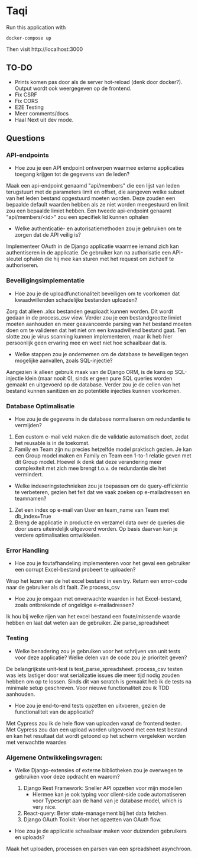 # Taqi

Run this application with
```
docker-compose up
```
Then visit http://localhost:3000

## TO-DO
- Prints komen pas door als de server hot-reload (denk door docker?). Output wordt ook weergegeven op de frontend.
- Fix CSRF
- Fix CORS
- E2E Testing
- Meer comments/docs
- Haal Next uit dev mode.

  
## Questions
### API-endpoints
- Hoe zou je een API endpoint ontwerpen waarmee externe applicaties
toegang krijgen tot de gegevens van de leden?

Maak een api-endpoint genaamd "api/members" die een lijst van leden terugstuurt met de parameters limit en offset, die aangeven welke subset van het leden bestand opgestuurd moeten worden. Deze zouden een bepaalde default waarden hebben als ze niet worden meegestuurd en limit zou een bepaalde limiet hebben. Een tweede api-endpoint genaamt "api/members/<id\>" zou een specifiek lid kunnen ophalen

- Welke authenticatie- en autorisatiemethoden zou je gebruiken om te zorgen
dat de API veilig is?

Implementeer OAuth in de Django applicatie waarmee iemand zich kan authentiseren in de applicatie. De gebruiker kan na authorisatie een API-sleutel ophalen die hij mee kan sturen met het request om zichzelf te authoriseren.

### Beveiligingsimplementatie
- Hoe zou je de uploadfunctionaliteit beveiligen om te voorkomen dat
kwaadwillenden schadelijke bestanden uploaden?

Zorg dat alleen .xlsx bestanden geuploadt kunnen worden. Dit wordt gedaan in de process_csv view. Verder zou je een bestandgrootte limiet moeten aanhouden en meer geavanceerde parsing van het bestand moeten doen om te valideren dat het niet om een kwaadwillend bestand gaat. Ten slotte zou je virus scanning kunnen implementeren, maar ik heb hier persoonlijk geen ervaring mee en weet niet hoe schaalbaar dat is.

- Welke stappen zou je ondernemen om de database te beveiligen tegen
mogelijke aanvallen, zoals SQL-injectie?

Aangezien ik alleen gebruik maak van de Django ORM, is de kans op SQL-injectie klein (maar nooit 0), sinds er geen pure SQL queries worden gemaakt en uitgevoerd op de database. Verder zou je de cellen van het bestand kunnen sanitizen en zo potentiële injecties kunnen voorkomen.

### Database Optimalisatie
- Hoe zou je de gegevens in de database normaliseren om redundantie te
vermijden?

1. Een custom e-mail veld maken die de validatie automatisch doet, zodat het reusable is in de toekomst. 
2. Family en Team zijn nu precies hetzelfde model praktisch gezien. Je kan een Group model maken en Family en Team een 1-to-1 relatie geven met dit Group model. Hoewel ik denk dat deze verandering meer complexiteit met zich mee brengt t.o.v. de redundantie die het vermindert.

- Welke indexeringstechnieken zou je toepassen om de query-efficiëntie te
verbeteren, gezien het feit dat we vaak zoeken op e-mailadressen en
teamnamen?

1. Zet een index op e-mail van User en team_name van Team met db_index=True
2. Breng de applicatie in productie en verzamel data over de queries die door users uiteindelijk uitgevoerd worden. Op basis daarvan kan je verdere optimalisaties ontwikkelen.

### Error Handling
- Hoe zou je foutafhandeling implementeren voor het geval een gebruiker een
corrupt Excel-bestand probeert te uploaden?

Wrap het lezen van de het excel bestand in een try. Return een error-code naar de gebruiker als dit faalt. Zie process_csv

- Hoe zou je omgaan met onverwachte waarden in het Excel-bestand, zoals
ontbrekende of ongeldige e-mailadressen?

Ik hou bij welke rijen van het excel bestand een foute/missende waarde hebben en laat dat weten aan de gebruiker. Zie parse_spreadsheet

### Testing
- Welke benadering zou je gebruiken voor het schrijven van unit tests voor
deze applicatie? Welke delen van de code zou je prioriteit geven?

De belangrijkste unit-test is test_parse_spreadsheet. process_csv testen was iets lastiger door wat serializatie issues die meer tijd nodig zouden hebben om op te lossen. Sinds dit van scratch is gemaakt heb ik de tests na minimale setup geschreven. Voor nieuwe functionaliteit zou ik TDD aanhouden.

- Hoe zou je end-to-end tests opzetten en uitvoeren, gezien de functionaliteit
van de applicatie?

Met Cypress zou ik de hele flow van uploaden vanaf de frontend testen. Met Cypress zou dan een upload worden uitgevoerd met een test bestand en kan het resultaat dat wordt getoond op het scherm vergeleken worden met verwachtte waardes

### Algemene Ontwikkelingsvragen:
- Welke Django-extensies of externe bibliotheken zou je overwegen te
gebruiken voor deze opdracht en waarom?
  1. Django Rest Framework: Sneller API opzetten voor mijn modellen
       - Hiermee kan je ook typing voor client-side code automatiseren voor Typescript aan de hand van je database model, which is very nice.
  2. React-query: Beter state-management bij het data fetchen.
  3. Django OAuth Toolkit: Voor het opzetten van OAuth flow.
   

- Hoe zou je de applicatie schaalbaar maken voor duizenden gebruikers en
uploads?

Maak het uploaden, processen en parsen van een spreadsheet asynchroon.